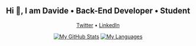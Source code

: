 <h2 align="center">Hi 👋, I am Davide • Back-End Developer • Student</h2>

<p align="center">
  <a href="https://twitter.com/DvdRia">Twitter</a> • 
  <a href="https://www.linkedin.com/in/dvdria2/">LinkedIn</a>
</p>

<p align="center">
  <a href="https://github.com/dvdria2"><img src="https://github-readme-stats.vercel.app/api?username=dvdria2&show_icons=true&hide=stars" alt="My GitHub Stats" /></a>
  <a href="https://github.com/dvdria2"><img src="https://github-readme-stats.vercel.app/api/top-langs/?username=dvdria2&layout=compact" alt="My Languages" /></a>
</p>